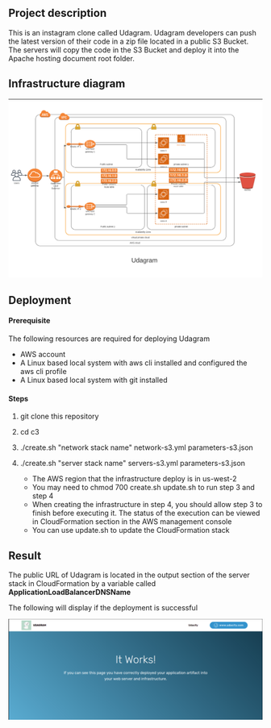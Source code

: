 ## Project description

This is an instagram clone called Udagram. Udagram developers can push the latest version of their code in a zip file located in a public S3 Bucket. The servers will copy the code in the S3 Bucket and deploy it into the Apache hosting document root folder.

## Infrastructure diagram

![](./Udagram%20infrastructure.png)

## Deployment

#### Prerequisite

The following resources are required for deploying Udagram

- AWS account
- A Linux based local system with aws cli installed and configured the aws cli profile
- A Linux based local system with git installed

#### Steps

1. git clone this repository

2. cd c3

3. ./create.sh "network stack name" network-s3.yml parameters-s3.json

4. ./create.sh "server stack name" servers-s3.yml parameters-s3.json

   - The AWS region that the infrastructure deploy is in us-west-2
   - You may need to chmod 700 create.sh update.sh to run step 3 and step 4
   - When creating the infrastructure in step 4, you should allow step 3 to finish before  executing it. The status of the execution can be viewed in CloudFormation section in the AWS management console
   - You can use update.sh to update the CloudFormation stack
   
   

## Result

The public URL of Udagram is located in the output section of the server stack in CloudFormation by a variable called **ApplicationLoadBalancerDNSName**

The following will display if the deployment is successful

![](./Udagram.png)



